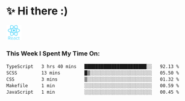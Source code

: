 <h1 align="left">✨ Hi there :)</h1>

  <a href="https://reactjs.org/" target="_blank" rel="noreferrer">   
    <img src="https://raw.githubusercontent.com/devicons/devicon/master/icons/react/react-original-wordmark.svg" alt="react" width="40"     
    height="40"/></a>
 
<h3 align="left">This Week I Spent My Time On:</h3>
<!--START_SECTION:waka-->

```txt
TypeScript   3 hrs 40 mins   ███████████████████████░░   92.13 %
SCSS         13 mins         █▒░░░░░░░░░░░░░░░░░░░░░░░   05.50 %
CSS          3 mins          ▒░░░░░░░░░░░░░░░░░░░░░░░░   01.32 %
Makefile     1 min           ░░░░░░░░░░░░░░░░░░░░░░░░░   00.59 %
JavaScript   1 min           ░░░░░░░░░░░░░░░░░░░░░░░░░   00.45 %
```

<!--END_SECTION:waka-->

